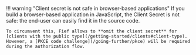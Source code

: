 !!! warning "Client secret is not safe in browser-based applications"
    If you build a browser-based application in JavaScript, the Client Secret is not safe: the end-user can easily find it in the source code.

    To circumvent this, Fief allows to **omit the client secret** for [clients with the public type](/getting-started/clients#client-type). However, a [PKCE code challenge](/going-further/pkce) will be required during the authorization flow.
